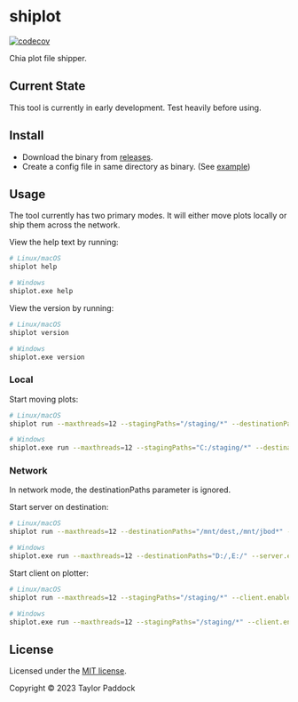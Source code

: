# shiplot

[![codecov](https://codecov.io/gh/tcpaddock/shiplot/branch/alpha/graph/badge.svg?token=N52TPZ8AWX)](https://codecov.io/gh/tcpaddock/shiplot/tree/alpha)

Chia plot file shipper.

## Current State

This tool is currently in early development. Test heavily before using.

## Install

- Download the binary from [releases](https://github.com/tcpaddock/shiplot/releases).
- Create a config file in same directory as binary. (See [example](example.shiplot.yaml))

## Usage

The tool currently has two primary modes. It will either move plots locally or ship them across the network.

View the help text by running:
```bash
# Linux/macOS
shiplot help

# Windows
shiplot.exe help
```

View the version by running:
```bash
# Linux/macOS
shiplot version

# Windows
shiplot.exe version
```

### Local 

Start moving plots:
```bash
# Linux/macOS
shiplot run --maxthreads=12 --stagingPaths="/staging/*" --destinationPaths="/mnt/dest,/mnt/jbod*"

# Windows
shiplot.exe run --maxthreads=12 --stagingPaths="C:/staging/*" --destinationPaths="D:/,E:/"
```

### Network

In network mode, the destinationPaths parameter is ignored.

Start server on destination:
```bash
# Linux/macOS
shiplot run --maxthreads=12 --destinationPaths="/mnt/dest,/mnt/jbod*" --server.enabled=true

# Windows
shiplot.exe run --maxthreads=12 --destinationPaths="D:/,E:/" --server.enabled=true
```

Start client on plotter:
```bash
# Linux/macOS
shiplot run --maxthreads=12 --stagingPaths="/staging/*" --client.enabled=true --client.serverIp="192.168.0.2"

# Windows
shiplot.exe run --maxthreads=12 --stagingPaths="/staging/*" --client.enabled=true --client.serverIp="192.168.0.2"
```

## License

Licensed under the [MIT license](LICENSE).

Copyright © 2023 Taylor Paddock